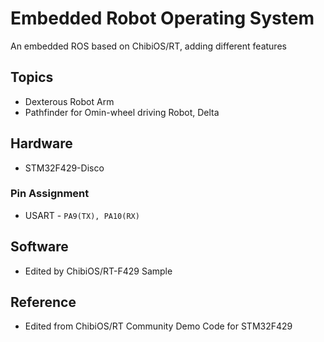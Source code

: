 # Embedded Robot Operating System
An embedded ROS based on ChibiOS/RT, adding different features

## Topics
* Dexterous Robot Arm
* Pathfinder for Omin-wheel driving Robot, Delta

## Hardware
* STM32F429-Disco
### Pin Assignment

* USART - `PA9(TX), PA10(RX)`

## Software

* Edited by ChibiOS/RT-F429 Sample

## Reference
* Edited from ChibiOS/RT Community Demo Code for STM32F429


